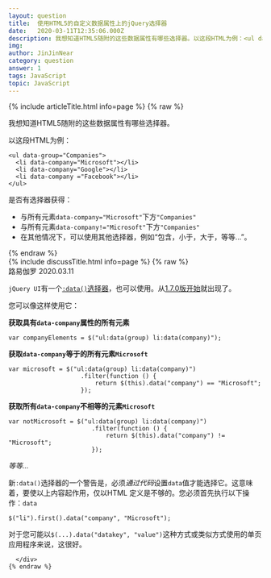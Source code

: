 ```yaml
---
layout: question
title:  使用HTML5的自定义数据属性上的jQuery选择器
date:   2020-03-11T12:35:06.000Z
description: 我想知道HTML5随附的这些数据属性有哪些选择器。以这段HTML为例：<ul data-group="Companies">  <li data...
img: 
author: JinJinNear
category: question
answer: 1
tags: JavaScript
topic: JavaScript
---
```

<div class="article-root">
  <div class="article">
    {% include articleTitle.html info=page %}
    {% raw %}
    <div class="article-content"><p><font style="vertical-align: inherit;"><font style="vertical-align: inherit;">我想知道HTML5随附的这些数据属性有哪些选择器。</font></font></p>

<p><font style="vertical-align: inherit;"><font style="vertical-align: inherit;">以这段HTML为例：</font></font></p>

<pre><code>&lt;ul data-group="Companies"&gt;<font></font>
  &lt;li data-company="Microsoft"&gt;&lt;/li&gt;<font></font>
  &lt;li data-company="Google"&gt;&lt;/li&gt;<font></font>
  &lt;li data-company ="Facebook"&gt;&lt;/li&gt;<font></font>
&lt;/ul&gt;<font></font>
</code></pre>

<p><font style="vertical-align: inherit;"><font style="vertical-align: inherit;">是否有选择器获得：</font></font></p>

<ul>
<li><font style="vertical-align: inherit;"><font style="vertical-align: inherit;">与所有元素</font></font><code>data-company="Microsoft"</code><font style="vertical-align: inherit;"><font style="vertical-align: inherit;">下方</font></font><code>"Companies"</code></li>
<li><font style="vertical-align: inherit;"><font style="vertical-align: inherit;">与所有元素</font></font><code>data-company!="Microsoft"</code><font style="vertical-align: inherit;"><font style="vertical-align: inherit;">下方</font></font><code>"Companies"</code></li>
<li><font style="vertical-align: inherit;"><font style="vertical-align: inherit;">在其他情况下，可以使用其他选择器，例如“包含，小于，大于，等等...”。</font></font></li>
</ul></div>
    {% endraw %}
  </div>

  <div class="discuss-wrapper">
    {% include discussTitle.html info=page %}
    {% raw %}
    <div class="discuss-item">
        <div class="discuss-parent">
          <div class="discuss-meta">
            <span class="discuss-user">路易伽罗</span>
            <span class="discuss-time">2020.03.11</span>
          </div>
          <div class="discuss-comment"><p><code>jQuery UI</code><font style="vertical-align: inherit;"><font style="vertical-align: inherit;">有一个</font></font><a href="http://api.jqueryui.com/data-selector/" rel="noreferrer"><code>:data()</code><font style="vertical-align: inherit;"><font style="vertical-align: inherit;">选择器</font></font></a><font style="vertical-align: inherit;"><font style="vertical-align: inherit;">，也可以使用。</font><font style="vertical-align: inherit;">从</font></font><a href="http://jqueryui.com/changelog/1.7/" rel="noreferrer"><font style="vertical-align: inherit;"><font style="vertical-align: inherit;">1.7.0版开始</font></font></a><font style="vertical-align: inherit;"><font style="vertical-align: inherit;">就出现了。</font></font></p>

<p><font style="vertical-align: inherit;"><font style="vertical-align: inherit;">您可以像这样使用它：</font></font></p>

<p><strong><font style="vertical-align: inherit;"><font style="vertical-align: inherit;">获取具有</font></font><code>data-company</code><font style="vertical-align: inherit;"><font style="vertical-align: inherit;">属性的</font><font style="vertical-align: inherit;">所有元素</font></font></strong></p>

<pre><code>var companyElements = $("ul:data(group) li:data(company)");
</code></pre>

<p><strong><font style="vertical-align: inherit;"><font style="vertical-align: inherit;">获取</font></font><code>data-company</code><font style="vertical-align: inherit;"><font style="vertical-align: inherit;">等于的</font><font style="vertical-align: inherit;">所有元素</font></font><code>Microsoft</code></strong></p>

<pre><code>var microsoft = $("ul:data(group) li:data(company)")<font></font>
                    .filter(function () {<font></font>
                        return $(this).data("company") == "Microsoft";<font></font>
                    });<font></font>
</code></pre>

<p><strong><font style="vertical-align: inherit;"><font style="vertical-align: inherit;">获取所有</font></font><code>data-company</code><font style="vertical-align: inherit;"><font style="vertical-align: inherit;">不相等的</font><font style="vertical-align: inherit;">元素</font></font><code>Microsoft</code></strong></p>

<pre><code>var notMicrosoft = $("ul:data(group) li:data(company)")<font></font>
                       .filter(function () {<font></font>
                           return $(this).data("company") != "Microsoft";<font></font>
                       });<font></font>
</code></pre>

<p><em><font style="vertical-align: inherit;"><font style="vertical-align: inherit;">等等...</font></font></em></p>

<p><font style="vertical-align: inherit;"><font style="vertical-align: inherit;">新</font></font><code>:data()</code><font style="vertical-align: inherit;"><font style="vertical-align: inherit;">选择器的</font><font style="vertical-align: inherit;">一个警告</font><font style="vertical-align: inherit;">是，必须</font><em><font style="vertical-align: inherit;">通过代码</font></em><font style="vertical-align: inherit;">设置</font></font><code>data</code><font style="vertical-align: inherit;"><font style="vertical-align: inherit;">值</font><font style="vertical-align: inherit;">才能选择它。</font><font style="vertical-align: inherit;">这意味着，要使以上内容起作用，仅以</font><font style="vertical-align: inherit;">HTML </font><font style="vertical-align: inherit;">定义</font><font style="vertical-align: inherit;">是不够的。</font><font style="vertical-align: inherit;">您必须首先执行以下操作：</font></font><em><font style="vertical-align: inherit;"></font></em><font style="vertical-align: inherit;"></font><code>data</code><font style="vertical-align: inherit;"></font></p>

<pre><code>$("li").first().data("company", "Microsoft");
</code></pre>

<p><font style="vertical-align: inherit;"><font style="vertical-align: inherit;">对于您可能以</font></font><code>$(...).data("datakey", "value")</code><font style="vertical-align: inherit;"><font style="vertical-align: inherit;">这种方式或类似方式</font><font style="vertical-align: inherit;">使用的单页应用程序来说，这很好</font><font style="vertical-align: inherit;">。</font></font></p></div>
        </div>
        
      </div>
    {% endraw %}
  </div>
<div>
